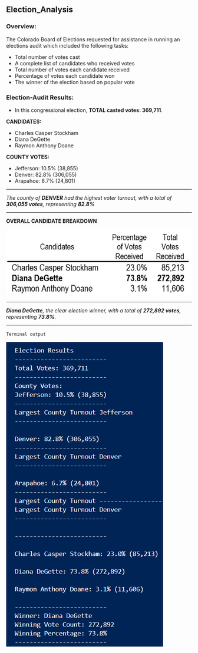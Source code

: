 ## Election_Analysis

### Overview:
The Colorado Board of Elections requested for assistance in running an elections audit which included the following tasks:
 
-	Total number of votes cast
-	A complete list of candidates who received votes
-	Total number of votes each candidate received
-	Percentage of votes each candidate won
-	The winner of the election based on popular vote


### Election-Audit Results: 

- In this congressional election, **TOTAL casted votes: 369,711**.

**CANDIDATES:**
- Charles Casper Stockham
- Diana DeGette
- Raymon Anthony Doane

**COUNTY VOTES:**
- Jefferson: 10.5% (38,855)
- Denver: 82.8% (306,055)
- Arapahoe: 6.7% (24,801)

___

_The county of **DENVER** had the highest voter turnout, with a total of **306,055 votes**, representing **82.8%**_

___

**OVERALL CANDIDATE BREAKDOWN**

![](https://github.com/Eliza-Mira/Election_Analysis/blob/master/analysis/CandidateBreakdownScreenshot.png)

___

_**Diana DeGette**, the clear election winner, with a total of **272,892 votes**, representing **73.8%**._

___

`Terminal output`

![](https://github.com/Eliza-Mira/Election_Analysis/blob/master/analysis/ElectionResults_ScriptScreenshot.png)
